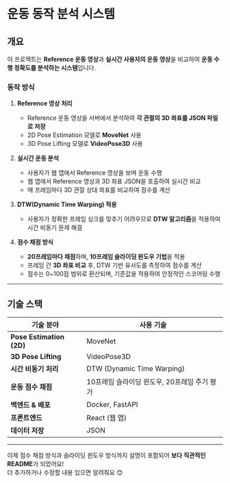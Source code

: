 # **운동 동작 분석 시스템**

## **개요**  
이 프로젝트는 **Reference 운동 영상**과 **실시간 사용자의 운동 영상**을 비교하여 **운동 수행 정확도를 분석하는 시스템**입니다.  

### **동작 방식**  
1. **Reference 영상 처리**  
   - Reference 운동 영상을 서버에서 분석하여 **각 관절의 3D 좌표를 JSON 파일로 저장**  
   - 2D Pose Estimation 모델로 **MoveNet** 사용  
   - 3D Pose Lifting 모델로 **VideoPose3D** 사용  

2. **실시간 운동 분석**  
   - 사용자가 웹 앱에서 Reference 영상을 보며 운동 수행  
   - 웹 앱에서 Reference 영상과 3D 좌표 JSON을 호출하여 실시간 비교  
   - 매 프레임마다 3D 관절 상대 좌표를 비교하여 점수를 계산  

3. **DTW(Dynamic Time Warping) 적용**  
   - 사용자가 정확한 프레임 싱크를 맞추기 어려우므로 **DTW 알고리즘**을 적용하여 시간 비동기 문제 해결  

4. **점수 채점 방식**  
   - **20프레임마다 채점**하며, **10프레임 슬라이딩 윈도우 기법**을 적용  
   - 프레임 간 **3D 좌표 비교** 후, DTW 기반 유사도를 측정하여 점수를 계산  
   - 점수는 0~100점 범위로 환산되며, 기준값을 적용하여 안정적인 스코어링 수행  

---

## **기술 스택**  

| 기술 분야        | 사용 기술 |
|----------------|----------|
| **Pose Estimation (2D)**  | MoveNet |
| **3D Pose Lifting**  | VideoPose3D |
| **시간 비동기 처리**  | DTW (Dynamic Time Warping) |
| **운동 점수 채점**  | 10프레임 슬라이딩 윈도우, 20프레임 주기 평가 |
| **백엔드 & 배포**  | Docker, FastAPI |
| **프론트엔드**  | React (웹 앱) |
| **데이터 저장**  | JSON |

---

이제 점수 채점 방식과 슬라이딩 윈도우 방식까지 설명이 포함되어 **보다 직관적인 README**가 되었어요!  
더 추가하거나 수정할 내용 있으면 알려줘요 😊
